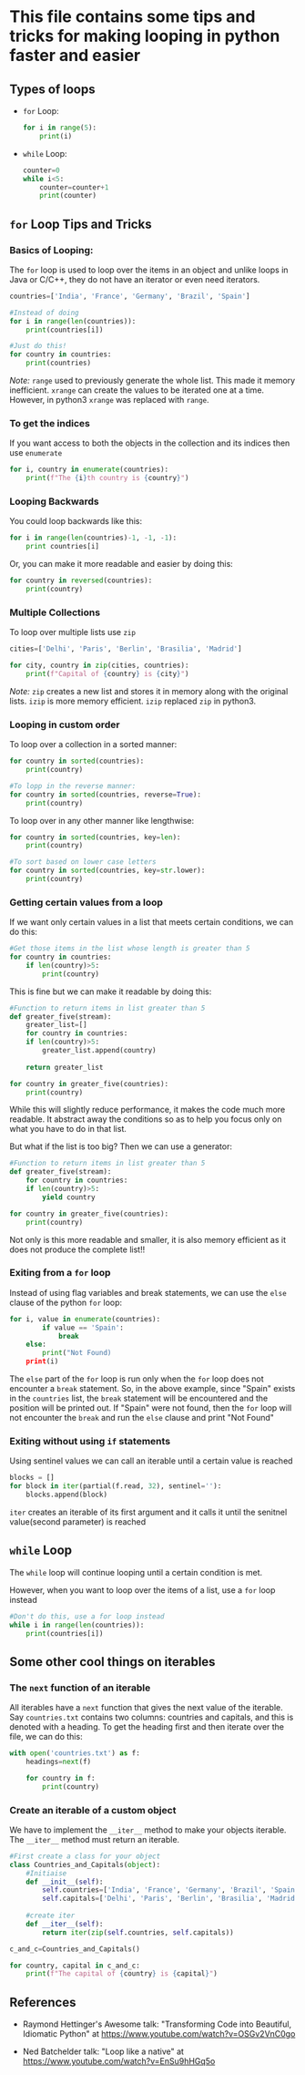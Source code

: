 # This file contains some tips and tricks for making looping in python faster and easier

## Types of loops

* `for` Loop:

    
    ```python
    for i in range(5):
        print(i)
    ```
* `while` Loop:
    ```python
    counter=0
    while i<5:
        counter=counter+1
        print(counter)
    ```

## `for` Loop Tips and Tricks

### Basics of Looping:
The `for` loop is used to loop over the items in an object and unlike loops in Java or C/C++, they do not have an iterator or even need iterators.

```python
countries=['India', 'France', 'Germany', 'Brazil', 'Spain']

#Instead of doing
for i in range(len(countries)):
    print(countries[i])

#Just do this!
for country in countries:
    print(countries)
```

*Note:* `range` used to previously generate the whole list. This made it memory inefficient. `xrange` can create the values to be iterated one at a time. However, in python3 `xrange` was replaced with `range`.

### To get the indices
If you want access to both the objects in the collection and its indices then use `enumerate`

```python
for i, country in enumerate(countries):
    print(f"The {i}th country is {country}")
```

### Looping Backwards
You could loop backwards like this:
```python
for i in range(len(countries)-1, -1, -1):
    print countries[i]
```
Or, you can make it more readable and easier by doing this:
```python
for country in reversed(countries):
    print(country)
```

### Multiple Collections
To loop over multiple lists use `zip`
```python
cities=['Delhi', 'Paris', 'Berlin', 'Brasilia', 'Madrid']

for city, country in zip(cities, countries):
    print(f"Capital of {country} is {city}")
```

*Note:* `zip` creates a new list and stores it in memory along with the original lists. `izip` is more memory efficient. `izip` replaced `zip` in python3.

### Looping in custom order
To loop over a collection in a sorted manner:
```python
for country in sorted(countries):
    print(country)

#To lopp in the reverse manner:
for country in sorted(countries, reverse=True):
    print(country)
```

To loop over in any other manner like lengthwise:
```python
for country in sorted(countries, key=len):
    print(country)

#To sort based on lower case letters
for country in sorted(countries, key=str.lower):
    print(country)
```

### Getting certain values from a loop
If we want only certain values in a list that meets certain conditions, we can do this:
```python
#Get those items in the list whose length is greater than 5
for country in countries:
    if len(country)>5:
        print(country)
```
This is fine but we can make it readable by doing this:
```python
#Function to return items in list greater than 5
def greater_five(stream):
    greater_list=[]
    for country in countries:
    if len(country)>5:
        greater_list.append(country)
    
    return greater_list

for country in greater_five(countries):
    print(country)
```
While this will slightly reduce performance, it makes the code much more readable. It abstract away the conditions so as to help you focus only on what you have to do in that list.

But what if the list is too big? Then we can use a generator:

```python
#Function to return items in list greater than 5
def greater_five(stream):
    for country in countries:
    if len(country)>5:
        yield country

for country in greater_five(countries):
    print(country)
```
Not only is this more readable and smaller, it is also memory efficient as it does not produce the complete list!!

### Exiting from a `for` loop
Instead of using flag variables and break statements, we can use the `else` clause of the python `for` loop:

```python
for i, value in enumerate(countries):
        if value == 'Spain':
            break
    else:
        print("Not Found)
    print(i)
```

The `else` part of the `for` loop is run only when the `for` loop does not encounter a `break` statement. So, in the above example, since "Spain" exists in the `countries` list, the `break` statement will be encountered and the position will be printed out. If "Spain" were not found, then the `for` loop will not encounter the `break` and run the `else` clause and print "Not Found" 

### Exiting without using `if` statements
Using sentinel values we can call an iterable until a certain value is reached
```python
blocks = []
for block in iter(partial(f.read, 32), sentinel=''):
    blocks.append(block)
```
`iter` creates an iterable of its first argument and it calls it until the senitnel value(second parameter) is reached

## `while` Loop
The `while` loop will continue looping until a certain condition is met.

However, when you want to loop over the items of a list, use a `for` loop instead
```python
#Don't do this, use a for loop instead
while i in range(len(countries)):
    print(countries[i])
```

## Some other cool things on iterables
### The `next` function of an iterable
All iterables have a `next` function that gives the next value of the iterable.  
Say `countries.txt` contains two columns: countries and capitals, and this is denoted with a heading. To get the heading first and then iterate over the file, we can do this:
```python
with open('countries.txt') as f:
    headings=next(f)

    for country in f:
        print(country)
```

### Create an iterable of a custom object
We have to implement the `__iter__` method to make your objects iterable. The `__iter__` method must return an iterable.

```python
#First create a class for your object
class Countries_and_Capitals(object):
    #Initiaise
    def __init__(self):
        self.countries=['India', 'France', 'Germany', 'Brazil', 'Spain']
        self.capitals=['Delhi', 'Paris', 'Berlin', 'Brasilia', 'Madrid']
    
    #create iter
    def __iter__(self):
        return iter(zip(self.countries, self.capitals))

c_and_c=Countries_and_Capitals()

for country, capital in c_and_c:
    print(f"The capital of {country} is {capital}")

```


## References
* Raymond Hettinger's Awesome talk: "Transforming Code into Beautiful, Idiomatic Python" at <https://www.youtube.com/watch?v=OSGv2VnC0go>

* Ned Batchelder talk: "Loop like a native" at <https://www.youtube.com/watch?v=EnSu9hHGq5o>